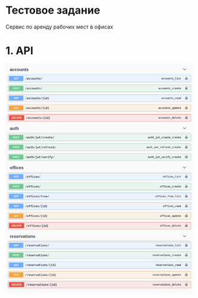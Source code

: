<h1>Тестовое задание</h1>

<p>Сервис по аренду рабочих мест в офисах<p>

<h1>1. API </h1>
<img src="https://github.com/StepanGavrilov/RentYourWorkspace1-API/blob/master/swagger.png">


